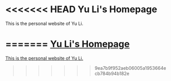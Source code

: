 <<<<<<< HEAD
Yu Li's Homepage
==
This is the personal website of Yu Li.

 
=======
[Yu Li's Homepage](http://yu-li.github.io/)
==
[This is the personal website of Yu Li.](http://yu-li.github.io/)
>>>>>>> 9ea7b9f952aeb06005a1953664ecb784b94b182e
